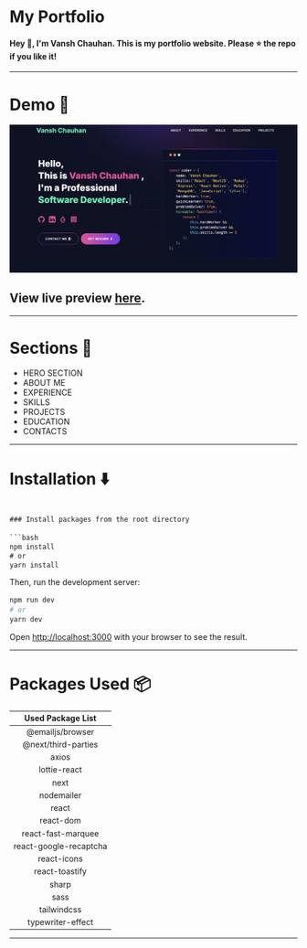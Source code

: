 # My Portfolio

#### Hey :wave:, I'm Vansh Chauhan. This is my portfolio website. Please ⭐ the repo if you like it!
 
---

# Demo :movie_camera:

![](./public/image/screen.png)

## View live preview [here]().
---

# Sections :bookmark:

- HERO SECTION
- ABOUT ME
- EXPERIENCE
- SKILLS
- PROJECTS
- EDUCATION
- CONTACTS

---

# Installation :arrow_down:
```

### Install packages from the root directory

```bash
npm install
# or
yarn install
```

Then, run the development server:

```bash
npm run dev
# or
yarn dev
```

Open [http://localhost:3000](http://localhost:3000) with your browser to see the result.

---

# Packages Used :package:

|   Used Package List    |
| :--------------------: |
|    @emailjs/browser    |
|  @next/third-parties   |
|         axios          |
|      lottie-react      |
|          next          |
|       nodemailer       |
|         react          |
|       react-dom        |
|   react-fast-marquee   |
| react-google-recaptcha |
|      react-icons       |
|     react-toastify     |
|         sharp          |
|          sass          |
|      tailwindcss       |
| 	 typewriter-effect   |
---